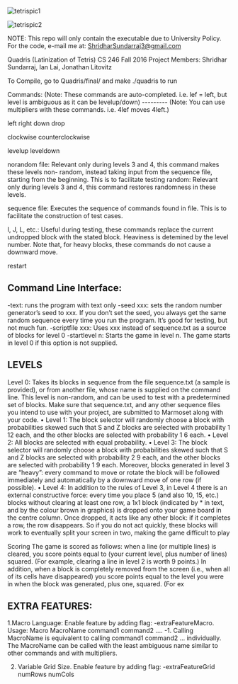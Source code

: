 ![tetrispic1](https://cloud.githubusercontent.com/assets/16379542/21737898/b51e0d62-d44b-11e6-91e9-17f2b4ca196a.jpg)

![tetrispic2](https://cloud.githubusercontent.com/assets/16379542/21737919/0077fb74-d44c-11e6-80f5-419e87d7e05b.jpg)


NOTE: This repo will only contain the executable due to University Policy. 
For the code, e-mail me at: ShridharSundarraj3@gmail.com

Quadris (Latinization of Tetris) 
CS 246 Fall 2016 
Project Members: Shridhar Sundarraj, Ian Lai, Jonathan Litovitz

To Compile, go to Quadris/final/ and make
./quadris to run


Commands: (Note: These commands are auto-completed. i.e. lef = left, but level is ambiguous as it can be levelup/down)
--------- (Note: You can use multipliers with these commands. i.e. 4lef moves 4left.)

left
right
down
drop

clockwise
counterclockwise

levelup
leveldown

norandom file: Relevant only during levels 3 and 4, this command makes these levels non-
random, instead taking input from the sequence file, starting from the beginning. This is
to facilitate testing
random: Relevant only during levels 3 and 4, this command restores randomness in these levels.

sequence file: Executes the sequence of commands found in file. This is to facilitate the
construction of test cases.

I, J, L, etc.: Useful during testing, these commands replace the current undropped block with
the stated block. Heaviness is detemined by the level number. Note that, for heavy blocks,
these commands do not cause a downward move.

restart

Command Line Interface:
-----------------------

-text: runs the program with text only
-seed xxx: sets the random number generator’s seed to xxx. If you don’t set the seed, you
always get the same random sequence every time you run the program. It’s good for testing,
but not much fun.
-scriptfile xxx: Uses xxx instead of sequence.txt as a source of blocks for level 0
-startlevel n: Starts the game in level n. The game starts in level 0 if this option is not
supplied.


LEVELS
------

Level 0: Takes its blocks in sequence
from the file sequence.txt (a sample is provided), or from another file, whose name is
supplied on the command line. This level is non-random, and can be used to test with a
predetermined set of blocks. Make sure that sequence.txt, and any other sequence
files you intend to use with your project, are submitted to Marmoset along with
your code.
• Level 1: The block selector will randomly choose a block with probabilities skewed such that
S and Z blocks are selected with probability 1
12 each, and the other blocks are selected with
probability 1
6
each.
• Level 2: All blocks are selected with equal probability.
• Level 3: The block selector will randomly choose a block with probabilities skewed such that
S and Z blocks are selected with probability 2
9
each, and the other blocks are selected with
probability 1
9
each. Moreover, blocks generated in level 3 are “heavy”: every command to
move or rotate the block will be followed immediately and automatically by a downward move
of one row (if possible).
• Level 4: In addition to the rules of Level 3, in Level 4 there is an external constructive force:
every time you place 5 (and also 10, 15, etc.) blocks without clearing at least one row, a
1x1 block (indicated by * in text, and by the colour brown in graphics) is dropped onto your
game board in the centre column. Once dropped, it acts like any other block: if it completes
a row, the row disappears. So if you do not act quickly, these blocks will work to eventually
split your screen in two, making the game difficult to play

Scoring
The game is scored as follows: when a line (or multiple lines) is cleared, you score points equal to
(your current level, plus number of lines) squared. (For example, clearing a line in level 2 is worth 9
points.) In addition, when a block is completely removed from the screen (i.e., when all of its cells
have disappeared) you score points equal to the level you were in when the block was generated,
plus one, squared. (For ex



EXTRA FEATURES:
---------------
1.Macro Language: Enable feature by adding flag: -extraFeatureMacro.
Usage: Macro MacroName command1 command2 .... -1. Calling MacroName is
equivalent to calling command1 command2 ... individually. The MacroName can
be called with the least ambiguous name similar to other commands and with
multipliers.

2. Variable Grid Size. Enable feature by adding flag: 
-extraFeatureGrid numRows numCols 


